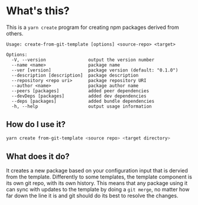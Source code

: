 
# What's this?
This is a `yarn create` program for creating npm packages derived from others.

```
Usage: create-from-git-template [options] <source-repo> <target>

Options:
  -V, --version                output the version number
  --name <name>                package name
  --ver [version]              package version (default: "0.1.0")
  --description [description]  package description
  --repository <repo uri>      package repository URI
  --author <name>              package author name
  --peers [packages]           added peer dependencies
  --devDeps [packages]         added dev dependencies
  --deps [packages]            added bundle dependencies
  -h, --help                   output usage information
```

## How do I use it?
```bash
yarn create from-git-template <source repo> <target directory>
```

## What does it do?

It creates a new package based on your configuration input that is dervied from the template. Differently to some templates, the template component is its own git repo, with its own history. This means that any package using it can sync with updates to the template by doing a `git merge`, no matter how far down the line it is and git should do its best to resolve the changes.

